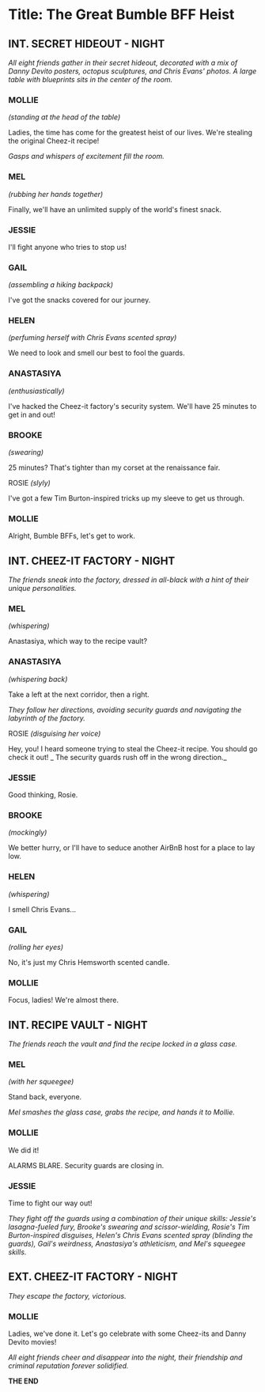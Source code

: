 # Title: The Great Bumble BFF Heist

## INT. SECRET HIDEOUT - NIGHT

_All eight friends gather in their secret hideout, decorated with a mix of Danny Devito posters, octopus sculptures, and Chris Evans' photos. A large table with blueprints sits in the center of the room._

### MOLLIE
_(standing at the head of the table)_

Ladies, the time has come for the greatest heist of our lives. We're stealing the original Cheez-it recipe!

_Gasps and whispers of excitement fill the room._

### MEL
_(rubbing her hands together)_

Finally, we'll have an unlimited supply of the world's finest snack.

### JESSIE
I'll fight anyone who tries to stop us!

### GAIL
_(assembling a hiking backpack)_

I've got the snacks covered for our journey.

### HELEN
_(perfuming herself with Chris Evans scented spray)_

We need to look and smell our best to fool the guards.

### ANASTASIYA
_(enthusiastically)_

I've hacked the Cheez-it factory's security system. We'll have 25 minutes to get in and out!

### BROOKE
_(swearing)_

25 minutes? That's tighter than my corset at the renaissance fair.

ROSIE
_(slyly)_

I've got a few Tim Burton-inspired tricks up my sleeve to get us through.

### MOLLIE
Alright, Bumble BFFs, let's get to work.

## INT. CHEEZ-IT FACTORY - NIGHT

_The friends sneak into the factory, dressed in all-black with a hint of their unique personalities._

### MEL
_(whispering)_

Anastasiya, which way to the recipe vault?

### ANASTASIYA
_(whispering back)_

Take a left at the next corridor, then a right.

_They follow her directions, avoiding security guards and navigating the labyrinth of the factory._

ROSIE
_(disguising her voice)_

Hey, you! I heard someone trying to steal the Cheez-it recipe. You should go check it out!
_
The security guards rush off in the wrong direction._

### JESSIE
Good thinking, Rosie.

### BROOKE
_(mockingly)_

We better hurry, or I'll have to seduce another AirBnB host for a place to lay low.

### HELEN
_(whispering)_

I smell Chris Evans...

### GAIL
_(rolling her eyes)_

No, it's just my Chris Hemsworth scented candle.

### MOLLIE
Focus, ladies! We're almost there.

## INT. RECIPE VAULT - NIGHT

_The friends reach the vault and find the recipe locked in a glass case._

### MEL
_(with her squeegee)_

Stand back, everyone.

_Mel smashes the glass case, grabs the recipe, and hands it to Mollie._

### MOLLIE
We did it!

ALARMS BLARE. Security guards are closing in.

### JESSIE
Time to fight our way out!

_They fight off the guards using a combination of their unique skills: Jessie's lasagna-fueled fury, Brooke's swearing and scissor-wielding, Rosie's Tim Burton-inspired disguises, Helen's Chris Evans scented spray (blinding the guards), Gail's weirdness, Anastasiya's athleticism, and Mel's squeegee skills._

## EXT. CHEEZ-IT FACTORY - NIGHT

_They escape the factory, victorious._

### MOLLIE
Ladies, we've done it. Let's go celebrate with some Cheez-its and Danny Devito movies!

_All eight friends cheer and disappear into the night, their friendship and criminal reputation forever solidified._

**THE END**
